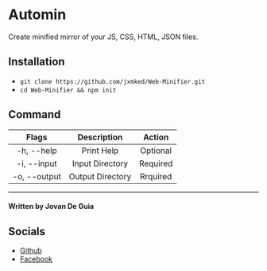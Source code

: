 # Automin
Create minified mirror of your JS, CSS, HTML, JSON files. 


## Installation
- `git clone https://github.com/jxmked/Web-Minifier.git`
- `cd Web-Minifier && npm init`


## Command

| Flags | Description | Action |
| :---: | :---: | :---: |
| -h, --help | Print Help | Optional |
| -i, --input | Input Directory | Required |
| -o, --output | Output Directory | Rrquired |

----

#### Written by Jovan De Guia

## Socials

- [Github](https://github.com/jxmked)
- [Facebook](https://www.facebook.com/deguia25)
